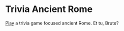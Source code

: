 # Trivia Ancient Rome
[Play](https://jeffpball.github.io/TriviaGame/index.html) a trivia game focused ancient Rome. Et tu, Brute?
